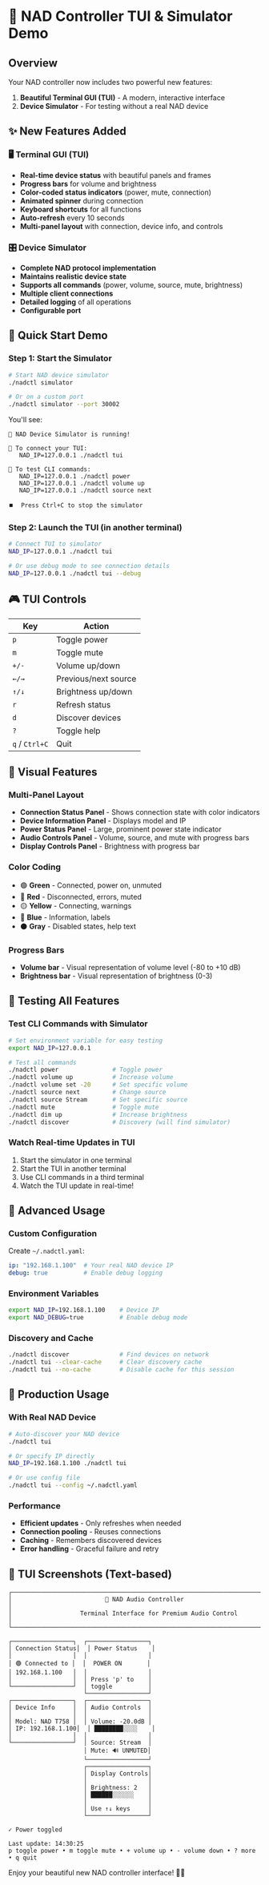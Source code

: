 # 🎵 NAD Controller TUI & Simulator Demo

## Overview

Your NAD controller now includes two powerful new features:

1. **Beautiful Terminal GUI (TUI)** - A modern, interactive interface
2. **Device Simulator** - For testing without a real NAD device

## ✨ New Features Added

### 🖥️ Terminal GUI (TUI)
- **Real-time device status** with beautiful panels and frames
- **Progress bars** for volume and brightness
- **Color-coded status indicators** (power, mute, connection)
- **Animated spinner** during connection
- **Keyboard shortcuts** for all functions
- **Auto-refresh** every 10 seconds
- **Multi-panel layout** with connection, device info, and controls

### 🎛️ Device Simulator
- **Complete NAD protocol implementation**
- **Maintains realistic device state**
- **Supports all commands** (power, volume, source, mute, brightness)
- **Multiple client connections**
- **Detailed logging** of all operations
- **Configurable port**

## 🚀 Quick Start Demo

### Step 1: Start the Simulator
```bash
# Start NAD device simulator
./nadctl simulator

# Or on a custom port
./nadctl simulator --port 30002
```

You'll see:
```
🎵 NAD Device Simulator is running!

🔗 To connect your TUI:
   NAD_IP=127.0.0.1 ./nadctl tui

🔧 To test CLI commands:
   NAD_IP=127.0.0.1 ./nadctl power
   NAD_IP=127.0.0.1 ./nadctl volume up
   NAD_IP=127.0.0.1 ./nadctl source next

⏹️  Press Ctrl+C to stop the simulator
```

### Step 2: Launch the TUI (in another terminal)
```bash
# Connect TUI to simulator
NAD_IP=127.0.0.1 ./nadctl tui

# Or use debug mode to see connection details
NAD_IP=127.0.0.1 ./nadctl tui --debug
```

## 🎮 TUI Controls

| Key | Action |
|-----|--------|
| `p` | Toggle power |
| `m` | Toggle mute |
| `+/-` | Volume up/down |
| `←/→` | Previous/next source |
| `↑/↓` | Brightness up/down |
| `r` | Refresh status |
| `d` | Discover devices |
| `?` | Toggle help |
| `q` / `Ctrl+C` | Quit |

## 🎨 Visual Features

### Multi-Panel Layout
- **Connection Status Panel** - Shows connection state with color indicators
- **Device Information Panel** - Displays model and IP
- **Power Status Panel** - Large, prominent power state indicator
- **Audio Controls Panel** - Volume, source, and mute with progress bars
- **Display Controls Panel** - Brightness with progress bar

### Color Coding
- 🟢 **Green** - Connected, power on, unmuted
- 🔴 **Red** - Disconnected, errors, muted
- 🟡 **Yellow** - Connecting, warnings
- 🔵 **Blue** - Information, labels
- ⚫ **Gray** - Disabled states, help text

### Progress Bars
- **Volume bar** - Visual representation of volume level (-80 to +10 dB)
- **Brightness bar** - Visual representation of brightness (0-3)

## 📡 Testing All Features

### Test CLI Commands with Simulator
```bash
# Set environment variable for easy testing
export NAD_IP=127.0.0.1

# Test all commands
./nadctl power               # Toggle power
./nadctl volume up           # Increase volume
./nadctl volume set -20      # Set specific volume
./nadctl source next         # Change source
./nadctl source Stream       # Set specific source
./nadctl mute                # Toggle mute
./nadctl dim up              # Increase brightness
./nadctl discover            # Discovery (will find simulator)
```

### Watch Real-time Updates in TUI
1. Start the simulator in one terminal
2. Start the TUI in another terminal  
3. Use CLI commands in a third terminal
4. Watch the TUI update in real-time!

## 🔧 Advanced Usage

### Custom Configuration
Create `~/.nadctl.yaml`:
```yaml
ip: "192.168.1.100"  # Your real NAD device IP
debug: true          # Enable debug logging
```

### Environment Variables
```bash
export NAD_IP=192.168.1.100    # Device IP
export NAD_DEBUG=true          # Enable debug mode
```

### Discovery and Cache
```bash
./nadctl discover              # Find devices on network
./nadctl tui --clear-cache     # Clear discovery cache
./nadctl tui --no-cache        # Disable cache for this session
```

## 🎯 Production Usage

### With Real NAD Device
```bash
# Auto-discover your NAD device
./nadctl tui

# Or specify IP directly
NAD_IP=192.168.1.100 ./nadctl tui

# Or use config file
./nadctl tui --config ~/.nadctl.yaml
```

### Performance
- **Efficient updates** - Only refreshes when needed
- **Connection pooling** - Reuses connections
- **Caching** - Remembers discovered devices
- **Error handling** - Graceful failure and retry

## 🎨 TUI Screenshots (Text-based)

```
┌─────────────────────────────────────────────────────────────────────────────┐
│                          🎵 NAD Audio Controller                           │
│                   Terminal Interface for Premium Audio Control              │
└─────────────────────────────────────────────────────────────────────────────┘

┌─────────────────┐  ┌─────────────────┐
│ Connection Status│  │ Power Status    │
│                 │  │                 │
│ 🟢 Connected to │  │  POWER ON       │
│ 192.168.1.100   │  │                 │
│                 │  │ Press 'p' to    │
└─────────────────┘  │ toggle          │
                     └─────────────────┘
┌─────────────────┐  ┌─────────────────┐
│ Device Info     │  │ Audio Controls  │
│                 │  │                 │
│ Model: NAD T758 │  │ Volume: -20.0dB │
│ IP: 192.168.1.100│  │ ████████░░░░    │
│                 │  │                 │
└─────────────────┘  │ Source: Stream  │
                     │ Mute: 🔊 UNMUTED│
                     └─────────────────┘
                     ┌─────────────────┐
                     │ Display Controls│
                     │                 │
                     │ Brightness: 2   │
                     │ ██████░░░░░░    │
                     │                 │
                     │ Use ↑↓ keys     │
                     └─────────────────┘

✓ Power toggled

Last update: 14:30:25
p toggle power • m toggle mute • + volume up • - volume down • ? more • q quit
```

Enjoy your beautiful new NAD controller interface! 🎵✨ 